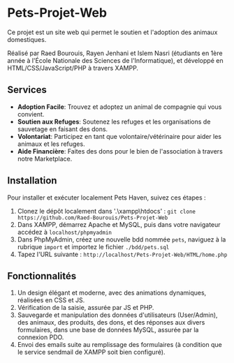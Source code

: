 # Pets-Projet-Web

Ce projet est un site web qui permet le soutien et l'adoption des animaux domestiques.

Réalisé par Raed Bourouis, Rayen Jenhani et Islem Nasri (étudiants en 1ère année à l'École Nationale des Sciences de l'Informatique), et développé en HTML/CSS/JavaScript/PHP à travers XAMPP.

## Services

- **Adoption Facile**: Trouvez et adoptez un animal de compagnie qui vous convient.
- **Soutien aux Refuges**: Soutenez les refuges et les organisations de sauvetage en faisant des dons.
- **Volontariat**: Participez en tant que volontaire/vétérinaire pour aider les animaux et les refuges.
- **Aide Financière**: Faites des dons pour le bien de l'association à travers notre Marketplace.

## Installation

Pour installer et exécuter localement Pets Haven, suivez ces étapes :

1. Clonez le dépôt localement dans '.\xampp\htdocs' : `git clone https://github.com/Raed-Bourouis/Pets-Projet-Web`
2. Dans XAMPP, démarrez Apache et MySQL, puis dans votre navigateur accédez à `localhost/phpmyadmin`
3. Dans PhpMyAdmin, créez une nouvelle bdd nommée `pets`, naviguez à la rubrique `import` et importez le fichier `./bdd/pets.sql`
4. Tapez l'URL suivante : `http://localhost/Pets-Projet-Web/HTML/home.php`

## Fonctionnalités

1. Un design élégant et moderne, avec des animations dynamiques, réalisées en CSS et JS.
2. Vérification de la saisie, assurée par JS et PHP.
3. Sauvegarde et manipulation des données d'utilisateurs (User/Admin), des animaux, des produits, des dons, et des réponses aux divers formulaires, dans une base de données MySQL, assurée par la connexion PDO.
4. Envoi des emails suite au remplissage des formulaires (à condition que le service sendmail de XAMPP soit bien configuré).
